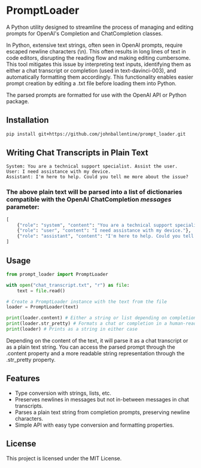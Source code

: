 # PromptLoader

A Python utility designed to streamline the process of managing and editing prompts for OpenAI's Completion and ChatCompletion classes.

In Python, extensive text strings, often seen in OpenAI prompts, require escaped newline characters (\\n). This often results in long lines of text in code editors, disrupting the reading flow and making editing cumbersome. This tool mitigates this issue by interpreting text inputs, identifying them as either a chat transcript or completion (used in text-davinci-003), and automatically formatting them accordingly. This functionality enables easier prompt creation by editing a .txt file before loading them into Python.

The parsed prompts are formatted for use with the OpenAI API or Python package.

## Installation
```bash
pip install git+https://github.com/johnballentine/prompt_loader.git
```

## Writing Chat Transcripts in Plain Text
```text
System: You are a technical support specialist. Assist the user.
User: I need assistance with my device.
Assistant: I'm here to help. Could you tell me more about the issue?
```

### The above plain text will be parsed into a list of dictionaries compatible with the OpenAI ChatCompletion <i>messages</i> parameter:
```python
[
    {"role": "system", "content": "You are a technical support specialist. Assist the user."},
    {"role": "user", "content": "I need assistance with my device."},
    {"role": "assistant", "content": "I'm here to help. Could you tell me more about the issue?"}
]
```

## Usage
```python
from prompt_loader import PromptLoader

with open("chat_transcript.txt", "r") as file:
    text = file.read()

# Create a PromptLoader instance with the text from the file
loader = PromptLoader(text)

print(loader.content) # Either a string or list depending on completion or chat
print(loader.str_pretty) # Formats a chat or completion in a human-readable way
print(loader) # Prints as a string in either case
```
Depending on the content of the text, it will parse it as a chat transcript or as a plain text string. You can access the parsed prompt through the .content property and a more readable string representation through the .str_pretty property.

## Features
- Type conversion with strings, lists, etc.
- Preserves newlines in messages but not in-between messages in chat transcripts.
- Parses a plain text string from completion prompts, preserving newline characters.
- Simple API with easy type conversion and formatting properties.

## License
This project is licensed under the MIT License.